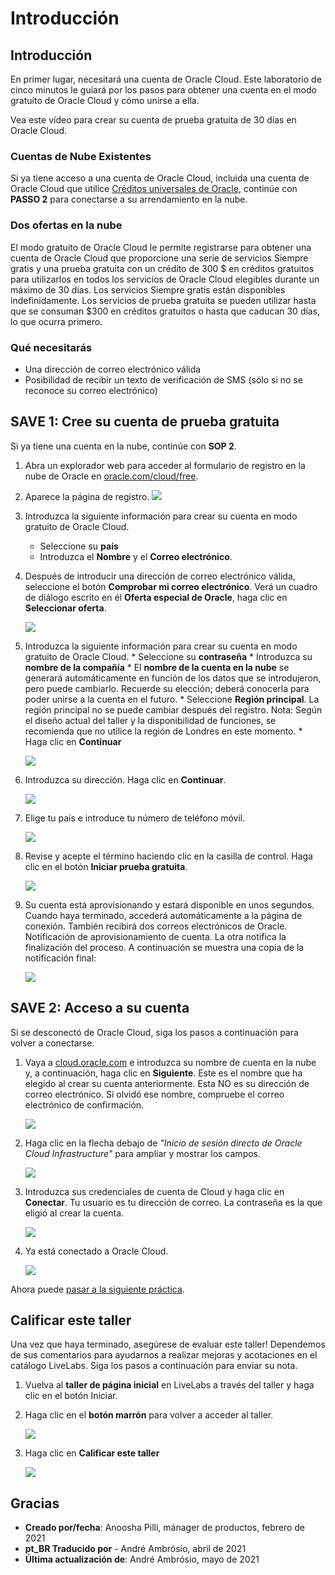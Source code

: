 # Introducción

## Introducción

En primer lugar, necesitará una cuenta de Oracle Cloud. Este laboratorio de cinco minutos le guiará por los pasos para obtener una cuenta en el modo gratuito de Oracle Cloud y cómo unirse a ella.

Vea este vídeo para crear su cuenta de prueba gratuita de 30 días en Oracle Cloud.[](youtube:nClCXAfqvzs)

### Cuentas de Nube Existentes

Si ya tiene acceso a una cuenta de Oracle Cloud, incluida una cuenta de Oracle Cloud que utilice [Créditos universales de Oracle](https://docs.oracle.com/en/cloud/get-started/subscriptions-cloud/csgsg/universal-credits.html), continúe con **PASSO 2** para conectarse a su arrendamiento en la nube.

### Dos ofertas en la nube

El modo gratuito de Oracle Cloud le permite registrarse para obtener una cuenta de Oracle Cloud que proporcione una serie de servicios Siempre gratis y una prueba gratuita con un crédito de 300 $ en créditos gratuitos para utilizarlos en todos los servicios de Oracle Cloud elegibles durante un máximo de 30 días. Los servicios Siempre gratis están disponibles indefinidamente. Los servicios de prueba gratuita se pueden utilizar hasta que se consuman $300 en créditos gratuitos o hasta que caducan 30 días, lo que ocurra primero.

### Qué necesitarás

*   Una dirección de correo electrónico válida
*   Posibilidad de recibir un texto de verificación de SMS (sólo si no se reconoce su correo electrónico)

## **SAVE 1**: Cree su cuenta de prueba gratuita

Si ya tiene una cuenta en la nube, continúe con **SOP 2**.

1.  Abra un explorador web para acceder al formulario de registro en la nube de Oracle en [oracle.com/cloud/free](https://myservices.us.oraclecloud.com/mycloud/signup?language=pt_BR).
    
2.  Aparece la página de registro. ![](images/pt_BR-cloud-infrastructure.png " ")
    
3.  Introduzca la siguiente información para crear su cuenta en modo gratuito de Oracle Cloud.
    
    *   Seleccione su **país**
    *   Introduzca el **Nombre** y el **Correo electrónico**.
4.  Después de introducir una dirección de correo electrónico válida, seleccione el botón **Comprobar mi correo electrónico**. Verá un cuadro de diálogo escrito en él **Oferta especial de Oracle**, haga clic en **Seleccionar oferta**.
    
    ![](images/pt_BR-offer.png " ")
    
5.  Introduzca la siguiente información para crear su cuenta en modo gratuito de Oracle Cloud. \* Seleccione su **contraseña** \* Introduzca su **nombre de la compañía** \* El **nombre de la cuenta en la nube** se generará automáticamente en función de los datos que se introdujeron, pero puede cambiarlo. Recuerde su elección; deberá conocerla para poder unirse a la cuenta en el futuro. \* Seleccione **Región principal**. La región principal no se puede cambiar después del registro. Nota: Según el diseño actual del taller y la disponibilidad de funciones, se recomienda que no utilice la región de Londres en este momento. \* Haga clic en **Continuar**
    
    ![](images/pt_BR-account-info.png " ")
    
6.  Introduzca su dirección. Haga clic en **Continuar**.
    
    ![](images/pt_BR-free-tier-address.png " ")
    
7.  Elige tu país e introduce tu número de teléfono móvil.
    
    ![](images/pt_BR-free-tier-address-2.png " ")
    
8.  Revise y acepte el término haciendo clic en la casilla de control. Haga clic en el botón **Iniciar prueba gratuita**.
    
    ![](images/pt_BR-free-tier-agreement.png " ")
    
9.  Su cuenta está aprovisionando y estará disponible en unos segundos. Cuando haya terminado, accederá automáticamente a la página de conexión. También recibirá dos correos electrónicos de Oracle. Notificación de aprovisionamiento de cuenta. La otra notifica la finalización del proceso. A continuación se muestra una copia de la notificación final:
    
    ![](images/pt_BR-account-provisioned.png " ")
    

## **SAVE 2**: Acceso a su cuenta

Si se desconectó de Oracle Cloud, siga los pasos a continuación para volver a conectarse.

1.  Vaya a [cloud.oracle.com](https://cloud.oracle.com) e introduzca su nombre de cuenta en la nube y, a continuación, haga clic en **Siguiente**. Este es el nombre que ha elegido al crear su cuenta anteriormente. Esta NO es su dirección de correo electrónico. Si olvidó ese nombre, compruebe el correo electrónico de confirmación.
    
    ![](images/pt_BR-cloud-oracle.png " ")
    
2.  Haga clic en la flecha debajo de _"Inicio de sesión directo de Oracle Cloud Infrastructure"_ para ampliar y mostrar los campos.
    
    ![](images/pt_BR-cloud-login-tenant.png " ")
    
3.  Introduzca sus credenciales de cuenta de Cloud y haga clic en **Conectar**. Tu usuario es tu dirección de correo. La contraseña es la que eligió al crear la cuenta.
    
    ![](images/pt_BR-oci-signin.png " ")
    
4.  Ya está conectado a Oracle Cloud.
    
    ![](images/pt_BR-oci-console-home-page.png " ")
    

Ahora puede [pasar a la siguiente práctica](#next).

## **Calificar este taller**

Una vez que haya terminado, asegúrese de evaluar este taller! Dependemos de sus comentarios para ayudarnos a realizar mejoras y acotaciones en el catálogo LiveLabs. Siga los pasos a continuación para enviar su nota.

1.  Vuelva al **taller de página inicial** en LiveLabs a través del taller y haga clic en el botón Iniciar.
    
2.  Haga clic en el **botón marrón** para volver a acceder al taller.
    
    ![](images/pt_BR-workshop-homepage-2.png " ")
    
3.  Haga clic en **Calificar este taller**
    
    ![](images/pt_BR-rate-this-workshop.png " ")
    

## **Gracias**

*   **Creado por/fecha**: Anoosha Pilli, mánager de productos, febrero de 2021
*   **pt\_BR Traducido por** - André Ambrósio, abril de 2021
*   **Última actualización de**: André Ambrósio, mayo de 2021
